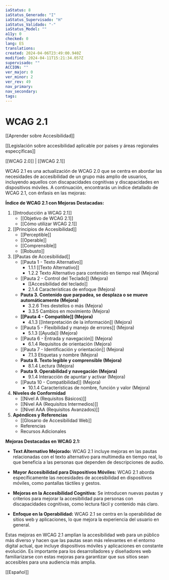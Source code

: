 ```yaml
---
iaStatus: 8
iaStatus_Generado: "I"
iaStatus_Supervisado: "H"
iaStatus_Validado: "-"
iaStatus_Model: ""
a11y: 0
checked: 0
lang: ES
translations: 
created: 2024-04-06T23:49:00.940Z
modified: 2024-04-11T15:21:34.057Z
supervisado: ""
ACCION: ""
ver_major: 0
ver_minor: 2
ver_rev: 49
nav_primary: 
nav_secondary: 
tags:
---
```

# WCAG 2.1

[[Aprender sobre Accesibilidad]]

[[Legislación sobre accesibilidad aplicable por paises y áreas regionales especçificas]]

[[WCAG 2.0]] | [[WCAG 2.1]]

WCAG 2.1 es una actualización de WCAG 2.0 que se centra en abordar las necesidades de accesibilidad de un grupo más amplio de usuarios, incluyendo aquellos con discapacidades cognitivas y discapacidades en dispositivos móviles. A continuación, encontrarás un índice detallado de WCAG 2.1, con énfasis en las mejoras:

**Índice de WCAG 2.1 con Mejoras Destacadas:**

1. [[Introducción a WCAG 2.1]]
    - [[Objetivo de WCAG 2.1]]
    - [[Cómo utilizar WCAG 2.1]]
2. [[Principios de Accesibilidad]]
    - [[Perceptible]]
    - [[Operable]]
    - [[Comprensible]]
    - [[Robusto]]
3. [[Pautas de Accesibilidad]]
    - [[Pauta 1 - Texto Alternativo]]
        - 1.1.1 [[Texto Alternativo]]
        - 1.2.2 Texto Alternativo para contenido en tiempo real (Mejora)
    - [[Pauta 2 - Control del Teclado]] (Mejora)
	    - [[Accesibilidad del teclado]]
        - 2.1.4 Características de enfoque (Mejora)
    - **Pauta 3. Contenido que parpadea, se desplaza o se mueve automáticamente (Mejora)**
        - 3.2.6 Tres destellos o más (Mejora)
        - 3.3.5 Cambios en movimiento (Mejora)
    - **[[Pauta 4 - Compatible]] (Mejora)**
        - 4.1.3 [[Interpretación de la información]] (Mejora)
    - [[Pauta 5 - Flexibilidad y manejo de errores]] (Mejora)
        - 5.1.3 [[Ayuda]] (Mejora)
    - [[Pauta 6 - Entrada y navegación]] (Mejora)
        - 6.1.4 Requisitos de orientación (Mejora)
    - [[Pauta 7 - Identificación y orientación]] (Mejora)
        - 7.1.3 Etiquetas y nombre (Mejora)
    - **Pauta 8. Texto legible y comprensible (Mejora)**
        - 8.1.4 Lectura (Mejora)
    - **Pauta 9. Operabilidad y navegación (Mejora)**
        - 9.1.4 Interacción de apuntar y activar (Mejora)
    - [[Pauta 10 - Compatibilidad]] (Mejora)
        - 10.1.4 Características de nombre, función y valor (Mejora)
4. **Niveles de Conformidad**
    - [[Nivel A (Requisitos Básicos)]]
    - [[Nivel AA (Requisitos Intermedios)]]
    - [[Nivel AAA (Requisitos Avanzados)]]
5. **Apéndices y Referencias**
    - [[Glosario de Accesibilidad Web]]
    - Referencias
    - Recursos Adicionales

**Mejoras Destacadas en WCAG 2.1:**

- **Text Alternativo Mejorado:** WCAG 2.1 incluye mejoras en las pautas relacionadas con el texto alternativo para multimedia en tiempo real, lo que beneficia a las personas que dependen de descripciones de audio.
    
- **Mayor Accesibilidad para Dispositivos Móviles:** WCAG 2.1 aborda específicamente las necesidades de accesibilidad en dispositivos móviles, como pantallas táctiles y gestos.
    
- **Mejoras en la Accesibilidad Cognitiva:** Se introducen nuevas pautas y criterios para mejorar la accesibilidad para personas con discapacidades cognitivas, como lectura fácil y contenido más claro.
    
- **Enfoque en la Operabilidad:** WCAG 2.1 se centra en la operabilidad de sitios web y aplicaciones, lo que mejora la experiencia del usuario en general.
    

Estas mejoras en WCAG 2.1 amplían la accesibilidad web para un público más diverso y hacen que las pautas sean más relevantes en el entorno digital actual, que incluye dispositivos móviles y aplicaciones en constante evolución. Es importante para los desarrolladores y diseñadores web familiarizarse con estas mejoras para garantizar que sus sitios sean accesibles para una audiencia más amplia.

[[Español]]
